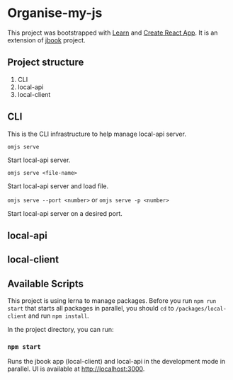 # Organise-my-js

This project was bootstrapped with [Learn](https://github.com/lerna/lerna) and [Create React App](https://github.com/facebook/create-react-app). It is an extension of [jbook](https://github.com/Cantem/jbook) project.

## Project structure

1. CLI
2. local-api
3. local-client

## CLI

This is the CLI infrastructure to help manage local-api server.

`omjs serve`

Start local-api server.

`omjs serve <file-name>`

Start local-api server and load file.

`omjs serve --port <number>` or `omjs serve -p <number>`

Start local-api server on a desired port.

## local-api

## local-client

## Available Scripts

This project is using lerna to manage packages. Before you run `npm run start` that starts all packages in parallel, you should `cd` to `/packages/local-client` and run `npm install`.

In the project directory, you can run:

### `npm start`

Runs the jbook app (local-client) and local-api in the development mode in parallel.
UI is available at [http://localhost:3000](http://localhost:3000).
